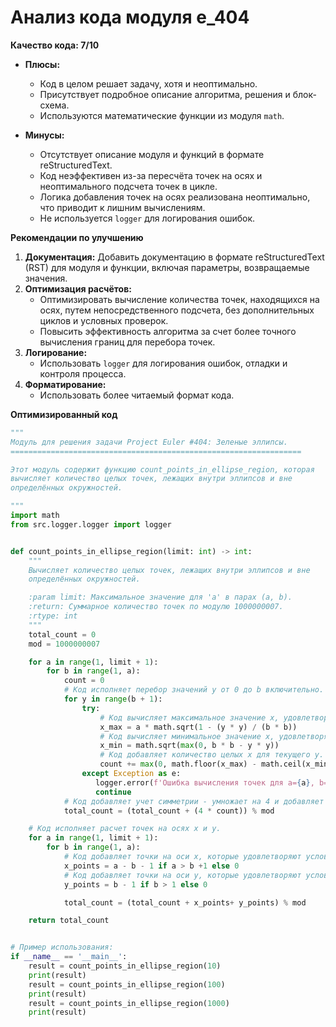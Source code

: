 # Анализ кода модуля e_404

**Качество кода: 7/10**

*   **Плюсы:**
    *   Код в целом решает задачу, хотя и неоптимально.
    *   Присутствует подробное описание алгоритма, решения и блок-схема.
    *   Используются математические функции из модуля `math`.

*   **Минусы:**
    *   Отсутствует описание модуля и функций в формате reStructuredText.
    *   Код неэффективен из-за пересчёта точек на осях и неоптимального подсчета точек в цикле.
    *   Логика добавления точек на осях реализована неоптимально, что приводит к лишним вычислениям.
    *   Не используется `logger` для логирования ошибок.

**Рекомендации по улучшению**

1.  **Документация:** Добавить документацию в формате reStructuredText (RST) для модуля и функции, включая параметры, возвращаемые значения.
2.  **Оптимизация расчётов:**
    *   Оптимизировать вычисление количества точек, находящихся на осях, путем непосредственного подсчета, без дополнительных циклов и условных проверок.
    *   Повысить эффективность алгоритма за счет более точного вычисления границ для перебора точек.
3.  **Логирование:**
    *   Использовать `logger` для логирования ошибок, отладки и контроля процесса.
4.  **Форматирование:**
    *   Использовать более читаемый формат кода.

**Оптимизированный код**

```python
"""
Модуль для решения задачи Project Euler #404: Зеленые эллипсы.
=================================================================

Этот модуль содержит функцию count_points_in_ellipse_region, которая
вычисляет количество целых точек, лежащих внутри эллипсов и вне
определённых окружностей.

"""
import math
from src.logger.logger import logger


def count_points_in_ellipse_region(limit: int) -> int:
    """
    Вычисляет количество целых точек, лежащих внутри эллипсов и вне
    определённых окружностей.

    :param limit: Максимальное значение для 'a' в парах (a, b).
    :return: Суммарное количество точек по модулю 1000000007.
    :rtype: int
    """
    total_count = 0
    mod = 1000000007

    for a in range(1, limit + 1):
        for b in range(1, a):
            count = 0
            # Код исполняет перебор значений y от 0 до b включительно.
            for y in range(b + 1):
                try:
                    # Код вычисляет максимальное значение x, удовлетворяющее условию эллипса.
                    x_max = a * math.sqrt(1 - (y * y) / (b * b))
                    # Код вычисляет минимальное значение x, удовлетворяющее условию внутренней окружности.
                    x_min = math.sqrt(max(0, b * b - y * y))
                    # Код добавляет количество целых x для текущего y.
                    count += max(0, math.floor(x_max) - math.ceil(x_min) + 1)
                except Exception as e:
                   logger.error(f'Ошибка вычисления точек для a={a}, b={b}, y={y}: {e}')
                   continue
            # Код добавляет учет симметрии - умножает на 4 и добавляет к общему количеству
            total_count = (total_count + (4 * count)) % mod

    # Код исполняет расчет точек на осях x и y.
    for a in range(1, limit + 1):
        for b in range(1, a):
            # Код добавляет точки на оси x, которые удовлетворяют условию нахождения вне окружности
            x_points = a - b - 1 if a > b +1 else 0
            # Код добавляет точки на оси y, которые удовлетворяют условию нахождения внутри эллипса.
            y_points = b - 1 if b > 1 else 0

            total_count = (total_count + x_points+ y_points) % mod

    return total_count


# Пример использования:
if __name__ == '__main__':
    result = count_points_in_ellipse_region(10)
    print(result)
    result = count_points_in_ellipse_region(100)
    print(result)
    result = count_points_in_ellipse_region(1000)
    print(result)
```